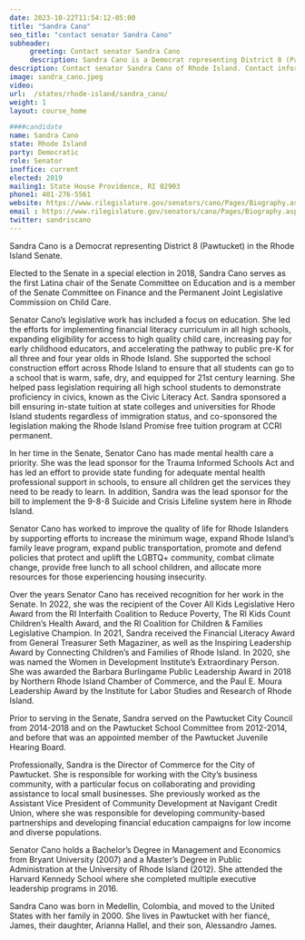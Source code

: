 ```yaml
---
date: 2023-10-22T11:54:12-05:00
title: "Sandra Cano"
seo_title: "contact senator Sandra Cano"
subheader:
     greeting: Contact senator Sandra Cano
     description: Sandra Cano is a Democrat representing District 8 (Pawtucket) in the Rhode Island Senate. Elected to the Senate in a special election in 2018, Sandra Cano serves as the first Latina chair of the Senate Committee on Education and is a member of the Senate Committee on Finance and the Permanent Joint Legislative Commission on Child Care
description: Contact senator Sandra Cano of Rhode Island. Contact information for Sandra Cano includes email address, phone number, and mailing address.
image: sandra_cano.jpeg
video:
url:  /states/rhode-island/sandra_cano/
weight: 1
layout: course_home

####candidate
name: Sandra Cano
state: Rhode Island
party: Democratic
role: Senator
inoffice: current
elected: 2019
mailing1: State House Providence, RI 02903
phone1: 401-276-5561
website: https://www.rilegislature.gov/senators/cano/Pages/Biography.aspx/
email : https://www.rilegislature.gov/senators/cano/Pages/Biography.aspx/
twitter: sandriscano
---
```


Sandra Cano is a Democrat representing District 8 (Pawtucket) in the Rhode Island Senate.

Elected to the Senate in a special election in 2018, Sandra Cano serves as the first Latina chair of the Senate Committee on Education and is a member of the Senate Committee on Finance and the Permanent Joint Legislative Commission on Child Care.

Senator Cano’​s legislative work has included a focus on education. She led the efforts for implementing financial literacy curriculum in all high schools, expanding eligibility for access to high quality child care, increasing pay for early childhood educators, and accelerating the pathway to public pre-K for all three and four year olds in Rhode Island. She supported the school construction effort across Rhode Island to ensure that all students can go to a school that is warm, safe, dry, and equipped for 21st century learning. She helped pass legislation requiring all high school students to demonstrate proficiency in civics, known as the Civic Literacy Act. Sandra sponsored a bill ensuring in-state tuition at state colleges and universities for Rhode Island students regardless of immigration status, and co-sponsored the legislation making the Rhode Island Promise free tuition program at CCRI permanent.

In her time in the Senate, Senator Cano has made mental health care a priority. She was the lead sponsor for the Trauma Informed Schools Act and has led an effort to provide state funding for adequate mental health professional support in schools, to ensure all children get the services they need to be ready to learn. In addition, Sandra was the lead sponsor for the bill to implement the  9-8-8 Suicide and Crisis Lifeline system here in Rhode Island.

Senator Cano has worked to improve the quality of life for Rhode Islanders by supporting efforts to increase the minimum wage, expand Rhode Island’s family leave program, expand public transportation, promote and defend policies that protect and uplift the LGBTQ+ community, combat climate change, provide free lunch to all school children, and allocate more resources for those experiencing housing insecurity.

Over the years Senator Cano has received recognition for her work in the Senate. In 2022, she was the recipient of the Cover All Kids Legislative Hero Award from the RI Interfaith Coalition to Reduce Poverty, The RI Kids Count Children’s Health Award, and the RI Coalition for Children & Families Legislative Champion. In 2021, Sandra received the Financial Literacy Award from General Treasurer Seth Magaziner, as well as the Inspiring Leadership Award by Connecting Children’s and Families of Rhode Island. In 2020, she was named the Women in Development Institute’s Extraordinary Person. She was awarded the Barbara Burlingame Public Leadership Award in 2018 by Northern Rhode Island Chamber of Commerce, and the Paul E. Moura Leadership Award by the Institute for Labor Studies and Research of Rhode Island.

Prior to serving in the Senate, Sandra served on the Pawtucket City Council from 2014-2018 and on the Pawtucket School Committee from 2012-2014, and before that was an appointed member of the Pawtucket Juvenile Hearing Board.

Professionally, Sandra is the Director of Commerce for the City of Pawtucket. She is responsible for working with the City’s business community, with a particular focus on collaborating and providing assistance to local small businesses. She previously worked as the Assistant Vice President of Community Development at Navigant Credit Union, where she was responsible for developing community-based partnerships and developing financial education campaigns for low income and diverse populations.

Senator Cano holds a Bachelor’s Degree in Management and Economics from Bryant University (2007) and a Master’s Degree in Public Administration at the University of Rhode Island (2012). She attended the Harvard Kennedy School where she completed multiple executive leadership programs in 2016.

Sandra Cano was born in Medellin, Colombia, and moved to the United States with her family in 2000. She lives in Pawtucket with her fiancé, James, their daughter, Arianna Hallel, and their son, Alessandro James.
